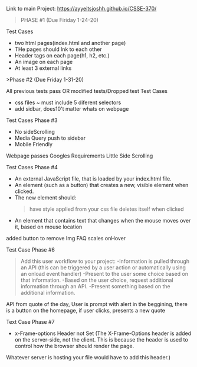 Link to main Project: https://ayyeitsjoshh.github.io/CSSE-370/
>PHASE #1 (Due Firiday 1-24-20)

  Test Cases
  - two html pages(index.html and another page)
  - THe pages should lnk to each other
  - Header tags on each page(h1, h2, etc.)
  - An image on each page
  - At least 3 external links
  <Notes>
>Phase #2  (Due Friday 1-31-20)
  
  All previous tests pass OR modified tests/Dropped test
  Test Cases
  -  css files
      ~ must include 5 diferent selectors
  - add sidbar, does10't matter whats on webpage
  <Notes>

  Test Cases Phase #3
  - No sideScrolling 
  - Media Query push to sidebar
  - Mobile Friendly 
  <notes>
  Webpage passes Googles Requirements 
  Little Side Scrolling
  
  Test Cases Phase #4 
  - An external JavaScript file, that is loaded by your index.html file.
  - An element (such as a button) that creates a new, visible element when clicked.
  - The new element should:
    > have style applied from your css file
    > deletes itself when clicked
  - An element that contains text that changes when the mouse moves over it, based on mouse location
  <notes> 
  added button to remove Img
  FAQ scales onHover 
   
Test Case Phase #6
 > Add this user workflow to your project:
-Information is pulled through an API (this can be triggered by a user action or automatically using an onload event handler)
-Present to the user some choice based on that information.
-Based on the user choice, request additional information through an API.
-Present something based on the additional information.
<notes>
API from quote of the day, User is prompt with alert in the beggining, there is a button on the homepage, if user clicks, presents 
  a new quote

Text Case Phase #7 
<notes> 
-  x-Frame-options Header not Set (The X-Frame-Options header is added on the server-side, not the client. This is because the header is used to control how the browser should render the page.

Whatever server is hosting your file would have to add this header.)
